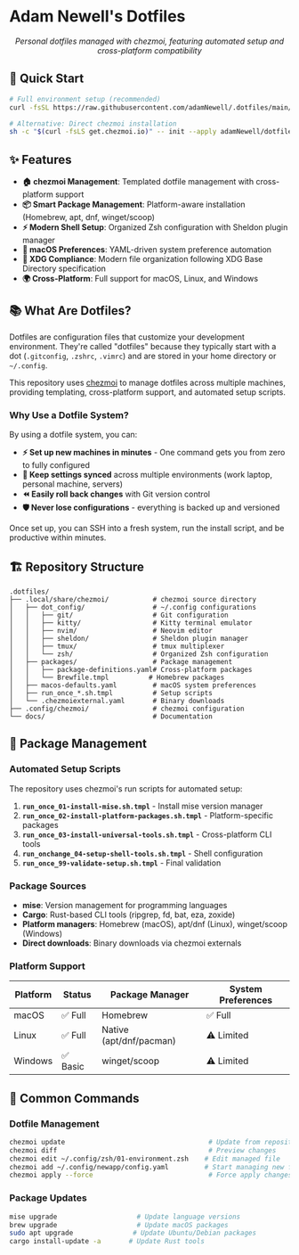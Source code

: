 # Adam Newell's Dotfiles

<p align="center">
  <i>Personal dotfiles managed with chezmoi, featuring automated setup and cross-platform compatibility</i>
</p>

## 🚀 Quick Start

```bash
# Full environment setup (recommended)
curl -fsSL https://raw.githubusercontent.com/adamNewell/.dotfiles/main/setup.sh | bash

# Alternative: Direct chezmoi installation
sh -c "$(curl -fsLS get.chezmoi.io)" -- init --apply adamNewell/dotfiles
```

## ✨ Features

- **🏠 chezmoi Management**: Templated dotfile management with cross-platform support
- **📦 Smart Package Management**: Platform-aware installation (Homebrew, apt, dnf, winget/scoop)
- **⚡ Modern Shell Setup**: Organized Zsh configuration with Sheldon plugin manager
- **🎨 macOS Preferences**: YAML-driven system preference automation
- **🔧 XDG Compliance**: Modern file organization following XDG Base Directory specification
- **🌍 Cross-Platform**: Full support for macOS, Linux, and Windows

## 📚 What Are Dotfiles?

Dotfiles are configuration files that customize your development environment. They're called "dotfiles" because they typically start with a dot (`.gitconfig`, `.zshrc`, `.vimrc`) and are stored in your home directory or `~/.config`.

This repository uses [chezmoi](https://www.chezmoi.io/) to manage dotfiles across multiple machines, providing templating, cross-platform support, and automated setup scripts.

### Why Use a Dotfile System?

By using a dotfile system, you can:
- **⚡ Set up new machines in minutes** - One command gets you from zero to fully configured
- **🔄 Keep settings synced** across multiple environments (work laptop, personal machine, servers)
- **⏪ Easily roll back changes** with Git version control
- **🛡️ Never lose configurations** - everything is backed up and versioned

Once set up, you can SSH into a fresh system, run the install script, and be productive within minutes.

## 🏗️ Repository Structure

```
.dotfiles/
├── .local/share/chezmoi/           # chezmoi source directory
│   ├── dot_config/                 # ~/.config configurations
│   │   ├── git/                    # Git configuration
│   │   ├── kitty/                  # Kitty terminal emulator
│   │   ├── nvim/                   # Neovim editor
│   │   ├── sheldon/                # Sheldon plugin manager
│   │   ├── tmux/                   # tmux multiplexer
│   │   └── zsh/                    # Organized Zsh configuration
│   ├── packages/                   # Package management
│   │   ├── package-definitions.yaml# Cross-platform packages
│   │   └── Brewfile.tmpl          # Homebrew packages
│   ├── macos-defaults.yaml         # macOS system preferences
│   ├── run_once_*.sh.tmpl          # Setup scripts
│   └── .chezmoiexternal.yaml       # Binary downloads
├── .config/chezmoi/                # chezmoi configuration
└── docs/                           # Documentation
```

## 🔧 Package Management

### Automated Setup Scripts

The repository uses chezmoi's run scripts for automated setup:

1. **`run_once_01-install-mise.sh.tmpl`** - Install mise version manager
2. **`run_once_02-install-platform-packages.sh.tmpl`** - Platform-specific packages
3. **`run_once_03-install-universal-tools.sh.tmpl`** - Cross-platform CLI tools
4. **`run_onchange_04-setup-shell-tools.sh.tmpl`** - Shell configuration
5. **`run_once_99-validate-setup.sh.tmpl`** - Final validation

### Package Sources

- **mise**: Version management for programming languages
- **Cargo**: Rust-based CLI tools (ripgrep, fd, bat, eza, zoxide)
- **Platform managers**: Homebrew (macOS), apt/dnf (Linux), winget/scoop (Windows)
- **Direct downloads**: Binary downloads via chezmoi externals

### Platform Support

| Platform | Status   | Package Manager         | System Preferences |
|----------|----------|-------------------------|--------------------|
| macOS    | ✅ Full   | Homebrew                | ✅ Full            |
| Linux    | ✅ Full   | Native (apt/dnf/pacman) | ⚠️ Limited         |
| Windows  | ✅ Basic  | winget/scoop            | ⚠️ Limited         |

## 🔧 Common Commands

### Dotfile Management

```bash
chezmoi update                                    # Update from repository
chezmoi diff                                      # Preview changes
chezmoi edit ~/.config/zsh/01-environment.zsh    # Edit managed file
chezmoi add ~/.config/newapp/config.yaml         # Start managing new file
chezmoi apply --force                             # Force apply changes
```

### Package Updates

```bash
mise upgrade                    # Update language versions
brew upgrade                    # Update macOS packages
sudo apt upgrade               # Update Ubuntu/Debian packages
cargo install-update -a       # Update Rust tools
```

</details>
